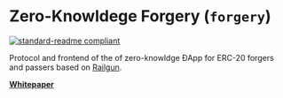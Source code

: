 # Zero-Knowldege Forgery (`forgery`)

[![standard-readme compliant](https://img.shields.io/badge/readme_style-standard-brightgreen)](https://github.com/RichardLitt/standard-readme)

Protocol and frontend of the of zero-knowldge ÐApp for ERC-20 forgers and passers based on [Railgun](https://www.railgun.org).

[**Whitepaper**](./whitepaper.md)
